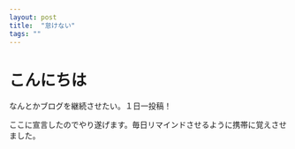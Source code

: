 ```yaml
---
layout: post
title:  "怠けない"
tags: ""
---
```


# こんにちは
なんとかブログを継続させたい。１日一投稿！

ここに宣言したのでやり遂げます。毎日リマインドさせるように携帯に覚えさせました。
